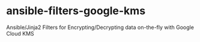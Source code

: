 # ansible-filters-google-kms
Ansible/Jinja2 Filters for Encrypting/Decrypting data on-the-fly with Google Cloud KMS

